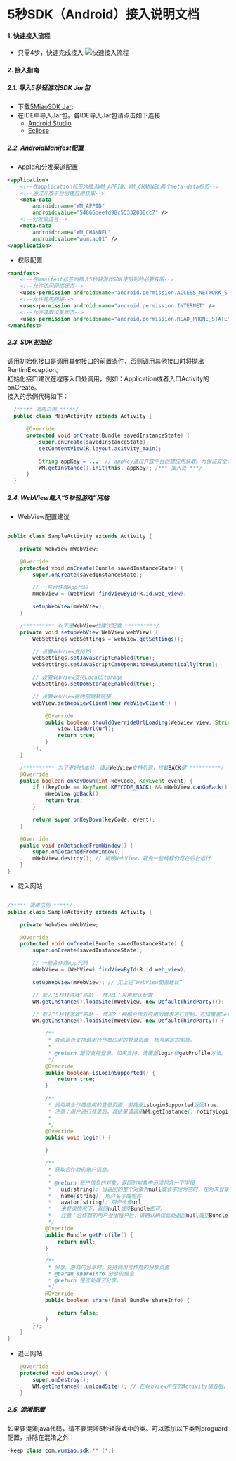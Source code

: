 # 5秒SDK（Android）接入说明文档

#### 1. 快速接入流程
* 只需4步，快速完成接入
![快速接入流程][quick-import]

#### 2. 接入指南
##### 2.1. 导入5秒轻游戏SDK Jar包
  * 下载[5MiaoSDK Jar][sdk-jar];
  * 在IDE中导入Jar包。各IDE导入Jar包请点击如下连接
    * [Android Studio][android-studio]
    * [Eclipse][eclipse]

##### 2.2. AndroidManifest配置

* AppId和分发渠道配置

```xml
<application>
    <!--在application标签内插入WM_APPID、WM_CHANNEL两个meta-data标签-->
    <!--通过开放平台创建应用获取-->
    <meta-data
        android:name="WM_APPID"
        android:value="54866deefd98c55332000cc7" />
    <!--分发渠道号-->
    <meta-data
        android:name="WM_CHANNEL"
        android:value="wumiao01" />
</application>
```

* 权限配置

```xml
<manifest>
    <!--在manifest标签内插入5秒轻游戏SDK使用到的必要权限-->
    <!--允许访问网络状态-->
    <uses-permission android:name="android.permission.ACCESS_NETWORK_STATE" />
    <!--允许使用网络-->
    <uses-permission android:name="android.permission.INTERNET" />
    <!--允许读取设备状态-->
    <uses-permission android:name="android.permission.READ_PHONE_STATE" />
</manifest>
```

##### 2.3. SDK初始化

调用初始化接口是调用其他接口的前置条件，否则调用其他接口时将抛出RuntimException。  
初始化接口建议在程序入口处调用，例如：Application或者入口Activity的onCreate。  
接入的示例代码如下：

```java
  /***** 调用示例 *****/
  public class MainActivity extends Activity {

      @Override
      protected void onCreate(Bundle savedInstanceState) {
          super.onCreate(savedInstanceState);
          setContentView(R.layout.acitvity_main);

          String appKey = ...  // appKey通过开放平台创建应用获取。为保证安全，建议将appKey存到合作商服务器。
          WM.getInstance().init(this, appKey); /*** 接入处 ***/
      }
  }
```

##### 2.4. WebView载入“5秒轻游戏”网站

* WebView配置建议

```java

public class SampleActivity extends Activity {

    private WebView mWebView;

    @Override
    protected void onCreate(Bundle savedInstanceState) {
        super.onCreate(savedInstanceState);

        // 一些合作商App代码
        mWebView = (WebView) findViewById(R.id.web_view);

        setupWebView(mWebView);
    }

    /********** 以下是WebView的建议配置 **********/
    private void setupWebView(WebView webView) {
        WebSettings webSettings = webView.getSettings();

        // 设置WebView支持JS
        webSettings.setJavaScriptEnabled(true);
        webSettings.setJavaScriptCanOpenWindowsAutomatically(true);

        // 设置WebView支持LocalStorage
        webSettings.setDomStorageEnabled(true);

        // 设置WebView在内部跳转链接
        webView.setWebViewClient(new WebViewClient() {

            @Override
            public boolean shouldOverrideUrlLoading(WebView view, String url) {
                view.loadUrl(url);
                return true;
            }
        });
    }

    /********** 为了更好的体验，请让WebView支持后退，拦截BACK键 **********/
    @Override
    public boolean onKeyDown(int keyCode, KeyEvent event) {
        if ((keyCode == KeyEvent.KEYCODE_BACK) && mWebView.canGoBack()) {
            mWebView.goBack();
            return true;
        }

        return super.onKeyDown(keyCode, event);
    }

    @Override
    public void onDetachedFromWindow() {
        super.onDetachedFromWindow();
        mWebView.destroy(); // 销毁WebView，避免一些线程仍然在后台运行
    }
}

```

* 载入网站

```java

/***** 调用示例 *****/
public class SampleActivity extends Activity {

    private WebView mWebView;

    @Override
    protected void onCreate(Bundle savedInstanceState) {
        super.onCreate(savedInstanceState);

        // 一些合作商App代码
        mWebView = (WebView) findViewById(R.id.web_view);

        setupWebView(mWebView); // 见上述“WebView配置建议”

        // 载入“5秒轻游戏”网站 - 情况1：采用默认配置
        WM.getInstance().loadSite(mWebView, new DefaultThirdParty());

        // 载入“5秒轻游戏”网站 - 情况2：根据合作方应用的需求进行定制，选择覆盖DefaultThirdParty的对应方法即可
        WM.getInstance().loadSite(mWebView, new DefaultThirdParty() {

            /**
             * 查询是否支持调用合作商应用的登录页面，帐号绑定的前提。
             *
             * @return 是否支持登录。如果支持，请覆盖login和getProfile方法。
             */
            @Override
            public boolean isLoginSupported() {
                return true;
            }

            /**
             * 调用第合作商应用的登录页面，前提是isLoginSupported返回true。
             * 注意：用户进行登录后，其结果请调用WM.getInstance().notifyLoginResult()通知SDK，以便刷新5秒轻游戏的登录状态
             *
             */
            @Override
            public void login() {

            }

   			/**
   			 * 获取合作商的账户信息。
   			 *
   			 * @return 账户信息的对象，返回的对象中必须包含一下字段
   			 *   uid[string]: 当返回的整个对象为null或该字段为空时，视为未登录
   			 *   name[string]: 用户名字或昵称
   			 *   avator[string]: 用户头像url
   			 *   未登录情况下，返回null或空Bundle即可。
   			 *   注意：合作商的用户登出账户后，请确认确保此处返回null或空Bundle。
   			 */
            @Override
            public Bundle getProfile() {
                return null;
            }

            /**
             * 分享。游戏内分享时，支持调用合作商的分享页面
             * @param shareInfo 分享的信息
             * @return 是否处理了分享。
             */
            @Override
            public boolean share(final Bundle shareInfo) {

                return false;
            }
        });
    }
}

```

* 退出网站

```java
    @Override
    protected void onDestroy() {
        super.onDestroy();
        WM.getInstance().unloadSite(); // 在WebView所在的Activity销毁后，退出网站
    }
```

##### 2.5. 混淆配置
如果要混淆java代码，请不要混淆5秒轻游戏中的类。可以添加以下类到proguard配置，排除在混淆之外：
```java
-keep class com.wumiao.sdk.** {*;}
```

[quick-import]: README/quick-import.png "快速接入"
[sdk-jar]: https://github.com/FishballInteractive/5MiaoSDK-Android/tree/master/lib/
[android-studio]: http://www.cnblogs.com/neozhu/p/3458759.html
[eclipse]: http://jingyan.baidu.com/article/466506580baf2ef549e5f8e8.html